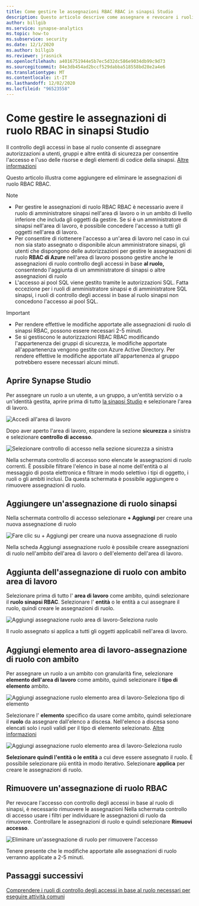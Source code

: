 ```yaml
---
title: Come gestire le assegnazioni RBAC RBAC in sinapsi Studio
description: Questo articolo descrive come assegnare e revocare i ruoli RBAC per le entità di sicurezza di AAD
author: billgib
ms.service: synapse-analytics
ms.topic: how-to
ms.subservice: security
ms.date: 12/1/2020
ms.author: billgib
ms.reviewer: jrasnick
ms.openlocfilehash: a4016751944e5b7ec5d32dc586e9034db99c9d73
ms.sourcegitcommit: 84e3db454ad2bccf529dabba518558bd28e2a4e6
ms.translationtype: MT
ms.contentlocale: it-IT
ms.lasthandoff: 12/02/2020
ms.locfileid: "96523558"
---
```

# <a name="how-to-manage-synapse-rbac-role-assignments-in-synapse-studio"></a>Come gestire le assegnazioni di ruolo RBAC in sinapsi Studio

Il controllo degli accessi in base al ruolo consente di assegnare autorizzazioni a utenti, gruppi e altre entità di sicurezza per consentire l'accesso e l'uso delle risorse e degli elementi di codice della sinapsi.  [Altre informazioni](./synapse-workspace-synapse-rbac.md)

Questo articolo illustra come aggiungere ed eliminare le assegnazioni di ruolo RBAC RBAC.

>[!Note]
>- Per gestire le assegnazioni di ruolo RBAC RBAC è necessario avere il ruolo di amministratore sinapsi nell'area di lavoro o in un ambito di livello inferiore che includa gli oggetti da gestire. Se si è un amministratore di sinapsi nell'area di lavoro, è possibile concedere l'accesso a tutti gli oggetti nell'area di lavoro. 
>- Per consentire di riottenere l'accesso a un'area di lavoro nel caso in cui non sia stato assegnato o disponibile alcun amministratore sinapsi, gli utenti che dispongono delle autorizzazioni per gestire le assegnazioni di ruolo **RBAC di Azure** nell'area di lavoro possono gestire anche le assegnazioni di ruolo controllo degli accessi in base **al ruolo,** consentendo l'aggiunta di un amministratore di sinapsi o altre assegnazioni di ruolo
>- L'accesso ai pool SQL viene gestito tramite le autorizzazioni SQL.  Fatta eccezione per i ruoli di amministratore sinapsi e di amministratore SQL sinapsi, i ruoli di controllo degli accessi in base al ruolo sinapsi non concedono l'accesso ai pool SQL.

>[!important]
>- Per rendere effettive le modifiche apportate alle assegnazioni di ruolo di sinapsi RBAC, possono essere necessari 2-5 minuti. 
>- Se si gestiscono le autorizzazioni RBAC RBAC modificando l'appartenenza dei gruppi di sicurezza, le modifiche apportate all'appartenenza vengono gestite con Azure Active Directory.  Per rendere effettive le modifiche apportate all'appartenenza al gruppo potrebbero essere necessari alcuni minuti.

## <a name="open-synapse-studio"></a>Aprire Synapse Studio  

Per assegnare un ruolo a un utente, a un gruppo, a un'entità servizio o a un'identità gestita, aprire prima di tutto [la sinapsi Studio](https://web.azuresynapse.net/) e selezionare l'area di lavoro. 

![Accedi all'area di lavoro](./media/common/login-workspace.png) 
 
 Dopo aver aperto l'area di lavoro, espandere la sezione **sicurezza** a sinistra e selezionare **controllo di accesso**. 

 ![Selezionare controllo di accesso nella sezione sicurezza a sinistra](./media/how-to-manage-synapse-rbac-role-assignments/left-nav-security-access-control.png)

Nella schermata controllo di accesso sono elencate le assegnazioni di ruolo correnti.  È possibile filtrare l'elenco in base al nome dell'entità o al messaggio di posta elettronica e filtrare in modo selettivo i tipi di oggetto, i ruoli o gli ambiti inclusi. Da questa schermata è possibile aggiungere o rimuovere assegnazioni di ruolo.  

## <a name="add-a-synapse-role-assignment"></a>Aggiungere un'assegnazione di ruolo sinapsi

Nella schermata controllo di accesso selezionare **+ Aggiungi** per creare una nuova assegnazione di ruolo

![Fare clic su + Aggiungi per creare una nuova assegnazione di ruolo](./media/how-to-manage-synapse-rbac-role-assignments/access-control-add.png)

Nella scheda Aggiungi assegnazione ruolo è possibile creare assegnazioni di ruolo nell'ambito dell'area di lavoro o dell'elemento dell'area di lavoro. 

## <a name="add-workspace-scoped-role-assignment"></a>Aggiunta dell'assegnazione di ruolo con ambito area di lavoro

Selezionare prima di tutto l' **area di lavoro** come ambito, quindi selezionare il **ruolo sinapsi RBAC**.  Selezionare l' **entità** o le entità a cui assegnare il ruolo, quindi creare le assegnazioni di ruolo. 

![Aggiungi assegnazione ruolo area di lavoro-Seleziona ruolo](./media/how-to-manage-synapse-rbac-role-assignments/access-control-workspace-role-assignment.png) 

Il ruolo assegnato si applica a tutti gli oggetti applicabili nell'area di lavoro.

## <a name="add-workspace-item-scoped-role-assignment"></a>Aggiungi elemento area di lavoro-assegnazione di ruolo con ambito

Per assegnare un ruolo a un ambito con granularità fine, selezionare **elemento dell'area di lavoro** come ambito, quindi selezionare il **tipo di elemento** ambito.       

![Aggiungi assegnazione ruolo elemento area di lavoro-Seleziona tipo di elemento](./media/how-to-manage-synapse-rbac-role-assignments/access-control-add-workspace-item-assignment-select-item-type.png) 

Selezionare l' **elemento** specifico da usare come ambito, quindi selezionare il **ruolo** da assegnare dall'elenco a discesa.  Nell'elenco a discesa sono elencati solo i ruoli validi per il tipo di elemento selezionato. [Altre informazioni](https://go.microsoft.com/fwlink/?linkid=2148306)  

![Aggiungi assegnazione ruolo elemento area di lavoro-Seleziona ruolo](./media/how-to-manage-synapse-rbac-role-assignments/access-control-add-workspace-item-assignment-select-role.png) 
 
**Selezionare quindi l'entità o le entità** a cui deve essere assegnato il ruolo.  È possibile selezionare più entità in modo iterativo.  Selezionare **applica** per creare le assegnazioni di ruolo.

## <a name="remove-a-synapse-rbac-role-assignment"></a>Rimuovere un'assegnazione di ruolo RBAC

Per revocare l'accesso con controllo degli accessi in base al ruolo di sinapsi, è necessario rimuovere le assegnazioni  Nella schermata controllo di accesso usare i filtri per individuare le assegnazioni di ruolo da rimuovere.  Controllare le assegnazioni di ruolo e quindi selezionare **Rimuovi accesso**.   

![Eliminare un'assegnazione di ruolo per rimuovere l'accesso](./media/how-to-manage-synapse-rbac-role-assignments/access-control-remove-access.png)

Tenere presente che le modifiche apportate alle assegnazioni di ruolo verranno applicate a 2-5 minuti.   

## <a name="next-steps"></a>Passaggi successivi

[Comprendere i ruoli di controllo degli accessi in base al ruolo necessari per eseguire attività comuni](./synapse-workspace-understand-what-role-you-need.md) 
